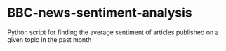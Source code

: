 # BBC-news-sentiment-analysis
Python script for finding the average sentiment of articles published on a given topic in the past month
